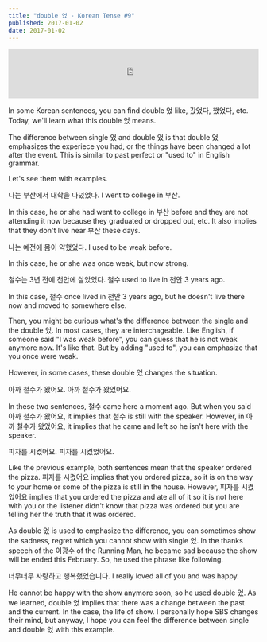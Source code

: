 ```yaml
---
title: "double 었 - Korean Tense #9"
published: 2017-01-02
date: 2017-01-02
---
```

<iframe id="audio_iframe" src="https://www.podbean.com/media/player/zzb62-661eb3?skin=3" width="100%" height="100" frameborder="0" scrolling="no"></iframe>

In some Korean sentences, you can find double 었 like, 갔었다, 했었다, etc. Today, we'll learn what this double 었 means. 

The difference between single 었 and double 었 is that double 었 emphasizes the experiece you had, or the things have been changed a lot after the event. This is similar to past perfect or "used to" in English grammar. 

Let's see them with examples. 

나는 부산에서 대학을 다녔었다.
I went to college in 부산. 

In this case, he or she had went to college in 부산 before and they are not attending it now because they graduated or dropped out, etc. It also implies that they don't live near 부산 these days. 

나는 예전에 몸이 약했었다. 
I used to be weak before. 

In this case, he or she was once weak, but now strong. 

철수는 3년 전에 천안에 살았었다. 
철수 used to live in 천안 3 years ago. 

In this case, 철수 once lived in 천안 3 years ago, but he doesn't live there now and moved to somewhere else. 

Then, you might be curious what's the difference between the single and the double 었. In most cases, they are interchageable. Like English, if someone said "I was weak before", you can guess that he is not weak anymore now. It's like that. But by adding "used to", you can emphasize that you once were weak. 

However, in some cases, these double 었 changes the situation. 

아까 철수가 왔어요.
아까 철수가 왔었어요. 

In these two sentences, 철수 came here a moment ago. But when you said 아까 철수가 왔어요, it implies that 철수 is still with the speaker. However, in 아까 철수가 왔었어요, it implies that he came and left so he isn't here with the speaker. 

피자를 시켰어요.
피자를 시켰었어요.

Like the previous example, both sentences mean that the speaker ordered the pizza. 피자를 시켰어요 implies that you ordered pizza, so it is on the way to your home or some of the pizza is still in the house. However, 피자를 시켰었어요 implies that you ordered the pizza and ate all of it so it is not here with you or the listener didn't know that pizza was ordered but you are telling her the truth that it was ordered. 


As double 었 is used to emphasize the difference, you can sometimes show the sadness, regret which you cannot show with single 었. In the thanks speech of the 이광수 of the Running Man, he became sad because the show will be ended this February. So, he used the phrase like following. 

너무너무 사랑하고 행복했었습니다. 
I really loved all of you and was happy. 

He cannot be happy with the show anymore soon, so he used double 었. As we learned, double 었 implies that there was a change between the past and the current. In the case, the life of show. I personally hope SBS changes their mind, but anyway, I hope you can feel the difference between single and double 었 with this example. 

